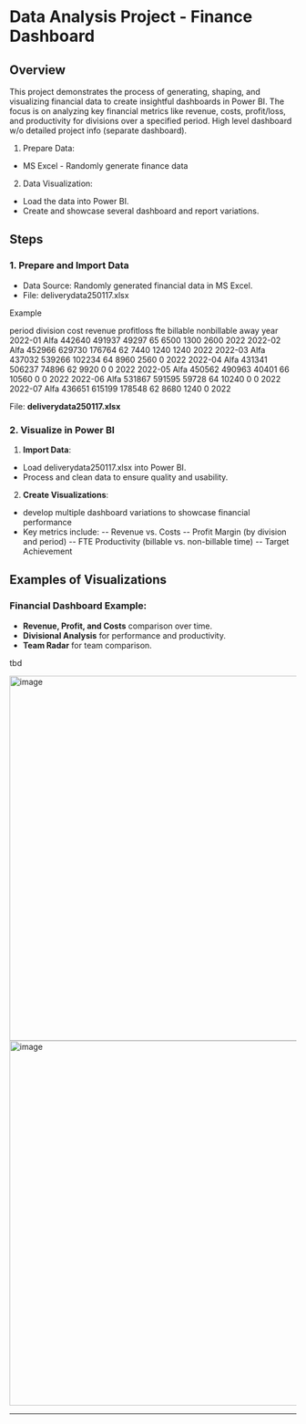 
# Data Analysis Project - Finance Dashboard

## Overview

This project demonstrates the process of generating, shaping, and visualizing financial data to create insightful dashboards in Power BI. The focus is on analyzing key financial metrics like revenue, costs, profit/loss, and productivity for divisions over a specified period.
High level dashboard w/o detailed project info (separate dashboard).

1. Prepare Data:
- MS Excel - Randomly generate finance data

2. Data Visualization:
- Load the data into Power BI.
- Create and showcase several dashboard and report variations.

## Steps

### 1. Prepare and Import Data
- Data Source: Randomly generated financial data in MS Excel.
- File: deliverydata250117.xlsx

Example

period	division	cost	revenue	profitloss	fte	billable	nonbillable	away	year
2022-01	Alfa	442640	491937	49297	65	6500	1300	2600	2022
2022-02	Alfa	452966	629730	176764	62	7440	1240	1240	2022
2022-03	Alfa	437032	539266	102234	64	8960	2560	0	2022
2022-04	Alfa	431341	506237	74896	62	9920	0	0	2022
2022-05	Alfa	450562	490963	40401	66	10560	0	0	2022
2022-06	Alfa	531867	591595	59728	64	10240	0	0	2022
2022-07	Alfa	436651	615199	178548	62	8680	1240	0	2022

File:
**deliverydata250117.xlsx**

### 2. Visualize in Power BI

1. **Import Data**:
- Load deliverydata250117.xlsx into Power BI.
- Process and clean data to ensure quality and usability.

2. **Create Visualizations**:
- develop multiple dashboard variations to showcase financial performance
- Key metrics include:
-- Revenue vs. Costs
-- Profit Margin (by division and period)
-- FTE Productivity (billable vs. non-billable time)
-- Target Achievement


## Examples of Visualizations

### Financial Dashboard Example:
- **Revenue, Profit, and Costs** comparison over time.
- **Divisional Analysis** for performance and productivity.
- **Team Radar** for team comparison.

tbd

<img src="????" alt="image" width="640" />

<img src="???" alt="image" width="640" />




---

